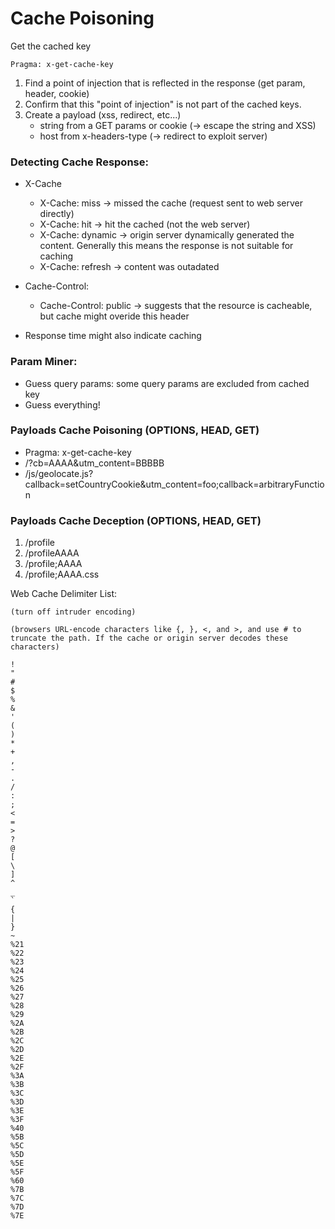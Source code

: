 # Cache Poisoning

Get the cached key

    Pragma: x-get-cache-key
 
1. Find a point of injection that is reflected in the response (get param, header, cookie)
2. Confirm that this "point of injection" is not part of the cached keys.
4. Create a payload (xss, redirect, etc...)
    - string from a GET params or cookie (-> escape the string and XSS)
    - host from x-headers-type (-> redirect to exploit server)

### Detecting Cache Response:

* X-Cache
    * X-Cache: miss -> missed the cache (request sent to web server directly)
    * X-Cache: hit  -> hit the cached (not the web server)
    * X-Cache: dynamic -> origin server dynamically generated the content. Generally this means the response is not suitable for caching
    * X-Cache: refresh -> content was outadated

* Cache-Control:
    * Cache-Control: public -> suggests that the resource is cacheable, but cache might overide this header

* Response time might also indicate caching

### Param Miner:

- Guess query params: some query params are excluded from cached key
- Guess everything!

### Payloads Cache Poisoning (OPTIONS, HEAD, GET)

* Pragma: x-get-cache-key
* /?cb=AAAA&utm_content=BBBBB
* /js/geolocate.js?callback=setCountryCookie&utm_content=foo;callback=arbitraryFunction

### Payloads Cache Deception (OPTIONS, HEAD, GET)

1. /profile
2. /profileAAAA
3. /profile;AAAA
4. /profile;AAAA.css

Web Cache Delimiter List: 

`(turn off intruder encoding)`

`(browsers URL-encode characters like {, }, <, and >, and use # to truncate the path. If the cache or origin server decodes these characters)`


```
!
"
#
$
%
&
'
(
)
*
+
,
-
.
/
:
;
<
=
>
?
@
[
\
]
^
_
`
{
|
}
~
%21
%22
%23
%24
%25
%26
%27
%28
%29
%2A
%2B
%2C
%2D
%2E
%2F
%3A
%3B
%3C
%3D
%3E
%3F
%40
%5B
%5C
%5D
%5E
%5F
%60
%7B
%7C
%7D
%7E
```
